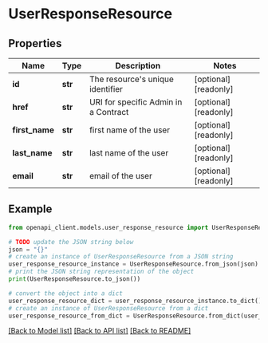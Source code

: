# UserResponseResource


## Properties

Name | Type | Description | Notes
------------ | ------------- | ------------- | -------------
**id** | **str** | The resource&#39;s unique identifier | [optional] [readonly] 
**href** | **str** | URI for specific Admin in a Contract | [optional] [readonly] 
**first_name** | **str** | first name of the user | [optional] [readonly] 
**last_name** | **str** | last name of the user | [optional] [readonly] 
**email** | **str** | email of the user | [optional] [readonly] 

## Example

```python
from openapi_client.models.user_response_resource import UserResponseResource

# TODO update the JSON string below
json = "{}"
# create an instance of UserResponseResource from a JSON string
user_response_resource_instance = UserResponseResource.from_json(json)
# print the JSON string representation of the object
print(UserResponseResource.to_json())

# convert the object into a dict
user_response_resource_dict = user_response_resource_instance.to_dict()
# create an instance of UserResponseResource from a dict
user_response_resource_from_dict = UserResponseResource.from_dict(user_response_resource_dict)
```
[[Back to Model list]](../README.md#documentation-for-models) [[Back to API list]](../README.md#documentation-for-api-endpoints) [[Back to README]](../README.md)


